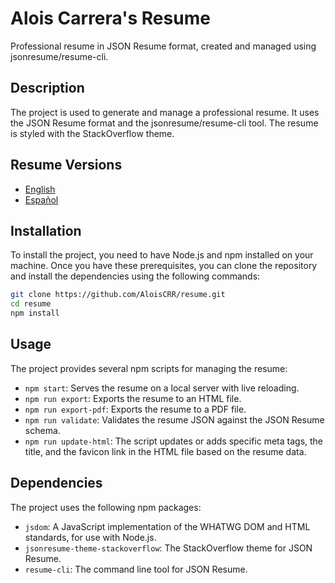 # Alois Carrera's Resume

Professional resume in JSON Resume format, created and managed using jsonresume/resume-cli.

## Description

The project is used to generate and manage a professional resume. It uses the JSON Resume format and the jsonresume/resume-cli tool. The resume is styled with the StackOverflow theme.

## Resume Versions

- [English](https://aloiscrr.github.io/resume/)
- [Español](https://aloiscrr.github.io/resume/es)

## Installation

To install the project, you need to have Node.js and npm installed on your machine. Once you have these prerequisites, you can clone the repository and install the dependencies using the following commands:

```sh
git clone https://github.com/AloisCRR/resume.git
cd resume
npm install
```

## Usage

The project provides several npm scripts for managing the resume:

- `npm start`: Serves the resume on a local server with live reloading.
- `npm run export`: Exports the resume to an HTML file.
- `npm run export-pdf`: Exports the resume to a PDF file.
- `npm run validate`: Validates the resume JSON against the JSON Resume schema.
- `npm run update-html`: The script updates or adds specific meta tags, the title, and the favicon link in the HTML file based on the resume data.

## Dependencies

The project uses the following npm packages:

- `jsdom`: A JavaScript implementation of the WHATWG DOM and HTML standards, for use with Node.js.
- `jsonresume-theme-stackoverflow`: The StackOverflow theme for JSON Resume.
- `resume-cli`: The command line tool for JSON Resume.
